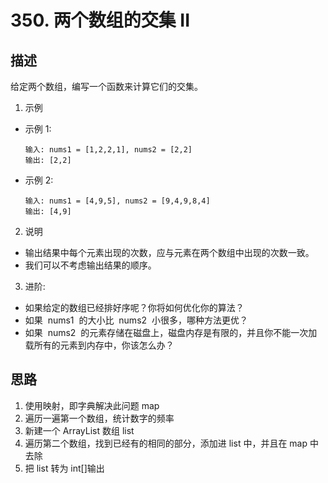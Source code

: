 # 350. 两个数组的交集 II

## 描述

给定两个数组，编写一个函数来计算它们的交集。

1. 示例

- 示例 1:

  ```shell
  输入: nums1 = [1,2,2,1], nums2 = [2,2]
  输出: [2,2]
  ```

- 示例 2:

  ```shell
  输入: nums1 = [4,9,5], nums2 = [9,4,9,8,4]
  输出: [4,9]
  ```

2. 说明

- 输出结果中每个元素出现的次数，应与元素在两个数组中出现的次数一致。
- 我们可以不考虑输出结果的顺序。

3. 进阶:

- 如果给定的数组已经排好序呢？你将如何优化你的算法？
- 如果  nums1  的大小比  nums2  小很多，哪种方法更优？
- 如果  nums2  的元素存储在磁盘上，磁盘内存是有限的，并且你不能一次加载所有的元素到内存中，你该怎么办？

## 思路

1. 使用映射，即字典解决此问题 map
2. 遍历一遍第一个数组，统计数字的频率
3. 新建一个 ArrayList 数组 list
4. 遍历第二个数组，找到已经有的相同的部分，添加进 list 中，并且在 map 中去除
5. 把 list 转为 int[]输出

